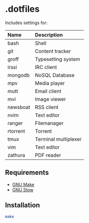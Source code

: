 # .dotfiles

Includes settings for:

| Name     | Description          |
| :------- | :------------------- |
| bash     | Shell                |
| git      | Content tracker      |
| groff    | Typesetting system   |
| irssi    | IRC client           |
| mongodb  | NoSQL Database       |
| mpv      | Media player         |
| mutt     | Email client         |
| mvi      | Image viewer         |
| newsboat | RSS client           |
| nvim     | Text editor          |
| ranger   | Filemanager          |
| rtorrent | Torrent              |
| tmux     | Terminal multiplexer |
| vim      | Text editor          |
| zathura  | PDF reader           |

## Requirements

- [GNU Make](https://www.gnu.org/software/make/)
- [GNU Stow](https://www.gnu.org/software/stow/)

## Installation

```bash
make
```
